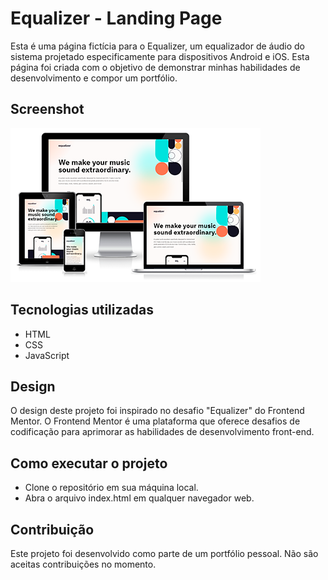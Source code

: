 # Equalizer - Landing Page
Esta é uma página fictícia para o Equalizer, um equalizador de áudio do sistema projetado especificamente para dispositivos Android e iOS. Esta página foi criada com o objetivo de demonstrar minhas habilidades de desenvolvimento e compor um portfólio.

## Screenshot
![](/assets/images/screenshot.png "Projeto: Equalizer - Landing Page")

## Tecnologias utilizadas
+ HTML
+ CSS
+ JavaScript

## Design
O design deste projeto foi inspirado no desafio "Equalizer" do Frontend Mentor. O Frontend Mentor é uma plataforma que oferece desafios de codificação para aprimorar as habilidades de desenvolvimento front-end.

## Como executar o projeto
+ Clone o repositório em sua máquina local.
+ Abra o arquivo index.html em qualquer navegador web.

## Contribuição
Este projeto foi desenvolvido como parte de um portfólio pessoal. Não são aceitas contribuições no momento.
